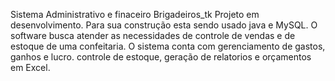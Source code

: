 Sistema Administrativo e finaceiro Brigadeiros_tk
Projeto em desenvolvimento. Para sua construção esta sendo usado java e MySQL.
O software busca atender as necessidades de controle de vendas e de estoque de uma confeitaria.
O sistema conta com gerenciamento de gastos, ganhos e lucro. controle de estoque, geração de relatorios e orçamentos em Excel.
